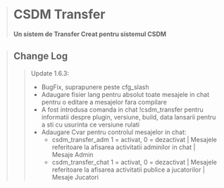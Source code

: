 > # CSDM Transfer 
> **Un sistem de Transfer Creat pentru sistemul CSDM**

> ## Change Log
>> Update 1.6.3:
>> - BugFix, suprapunere peste cfg_slash
>> - Adaugare fisier lang pentru absolut toate mesajele in chat pentru o editare a mesajelor fara compilare
>> - A fost introdusa comanda in chat !csdm_transfer pentru informatii despre plugin, versiune, build, data lansarii
>>   pentru a sti cu usurinta ce versiune rulati
>> - Adaugare Cvar pentru controlul mesajelor in chat:
>>   - csdm_transfer_adm    1 = activat, 0 = dezactivat | Mesajele referitoare la afisarea activitatii adminilor in chat 		 		| Mesaje Admin
>>   - csdm_transfer_chat   1 = activat, 0 = dezactivat | Mesajele referitoare la afisarea activitatii publice a jucatorilor 		| Mesaje Jucatori
